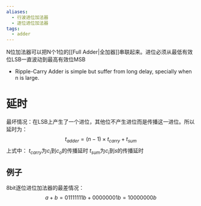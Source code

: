 ```yaml
---
aliases:
  - 行波进位加法器
  - 逐位进位加法器
tags:
  - adder
---
```

N位加法器可以把N个1位的[[Full Adder|全加器]]串联起来。进位必须从最低有效位LSB一直波动到最高有效位MSB

- Ripple-Carry Adder is simple but suffer from long delay, specially when n is large.

# 延时

最坏情况：在LSB上产生了一个进位，其他位不产生进位而是传播这一进位。所以延时为：$$t_{adder}=(n-1)\times t_{carry}+t_{sum}$$
上式中：
$t_{carry}$为$c_i$到$c_o$的传播延时
$t_{sum}$为$c_i$到$s$的传播延时
## 例子

8bit逐位进位加法器的最差情况：
$$a+b=01111111b+00000001b=10000000b$$
